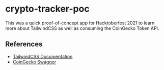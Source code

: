 # crypto-tracker-poc

This was a quick proof-of-concept app for Hacktoberfest 2021 to learn more about TailwindCSS as well as consuming the CoinGecko Token API.

## References

- [TailwindCSS Documentation](https://tailwindcss.com/docs)
- [CoinGecko Swagger](https://www.coingecko.com/en/api/documentation)
